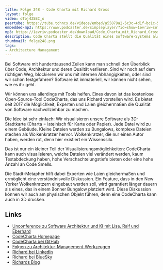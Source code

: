 ```yaml
---
title: Folge 248 - Code Charta mit Richard Gross
layout: folge
video: oToj4ZSBC_o
peertube: https://tube.tchncs.de/videos/embed/a55879a2-5c3c-4d1f-bc1c-51e1c7a71cbd
embedded-mp3: https://www.podcaster.de/simpleplayer/?id=show~1evriw~software-architektur-im-stream~pod-80ce844b12e6db756fd334fb04&v=1737736238
mp3: https://1evriw.podcaster.de/download/Code_Charta_mit_Richard_Gross(1).mp3
description: Code Charta stellt die Qualität eines Software-Systems als Stadt da.
thumbnail: folge248.png
tags:
- Architecture Management
---
```


Bei Software mit hunderttausend Zeilen kann man schnell den Überblick
über Code, Architektur und deren Qualität verlieren. Sind wir noch auf
dem richtigen Weg, blockieren wir uns mit internen Abhängigkeiten,
oder sind wir schon festgefahren? Software ist immateriell, wir können
nicht sehen, wie es ihr geht.

Wir können uns allerdings mit Tools helfen. Eines davon ist das
kostenlose Open-Source-Tool CodeCharta, das uns Richard vorstellen
wird. Es bietet seit 2017 die Möglichkeit, Experten und Laien
gleichermaßen die Qualität von Software nachvollziehbar zu machen.

Die Idee ist sehr einfach: Wir visualisieren unsere Software als
3D-Stadtkarte (Charta = lateinisch für Karte oder Papier). Jede Datei
wird zu einem Gebäude. Kleine Dateien werden zu Bungalows, komplexe
Dateien stechen als Wolkenkratzer hervor. Wolkenkratzer, die nur einen
Autor haben, werden rot, denn hier existiert ein Wissenssilo.

Das ist nur ein kleiner Teil der Visualisierungsmöglichkeiten:
CodeCharta kann auch visualisieren, welche Dateien viel verändert
werden, kaum Testabdeckung haben, hohe Verschachtelungstiefe bieten
oder eine hohe Anzahl an Code Smells.

Die Stadt-Metapher hilft dabei Experten wie Laien gleichermaßen und
ermöglicht eine verständnisvolle Diskussion. Ein Feature, dass in den
New Yorker Wolkenkratzern eingebaut werden soll, wird garantiert
länger dauern als eines, das in einem Bonner Bungalow platziert
wird. Diese Diskussion können wir auch am physischen Objekt führen,
denn eine CodeCharta kann auch in 3D drucken.

## Links

- [Unconference zu Software Architektur und KI mit Lisa, Ralf und
Eberhard](https://zoom.us/meeting/register/9Mnh0yNJS8q5vcc7chVAZQ)
- [CodeCharta Homepage](https://codecharta.com/)
- [CodeCharta bei GitHub](https://github.com/MaibornWolff/codecharta)
- [Folgen zu Architektur-Management-Werkzeugen](https://software-architektur.tv/tags.html#Architecture%20Management)
- [Richard bei LinkedIn](https://www.linkedin.com/in/richargh/)
- [Richard bei BlueSky](https://bsky.app/profile/richargh.de)
- [Richards Blog](https://richargh.de/)
